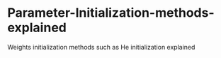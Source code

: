 # Parameter-Initialization-methods-explained
Weights initialization methods such as He initialization explained
